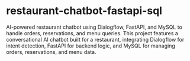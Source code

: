 # restaurant-chatbot-fastapi-sql
AI-powered restaurant chatbot using Dialogflow, FastAPI, and MySQL to handle orders, reservations, and menu queries.
This project features a conversational AI chatbot built for a restaurant, integrating Dialogflow for intent detection, FastAPI for backend logic, and MySQL for managing orders, reservations, and menu data.
